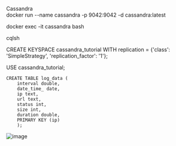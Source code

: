 Cassandra   
docker run --name cassandra -p 9042:9042 -d cassandra:latest

docker exec -it cassandra bash

cqlsh

CREATE KEYSPACE cassandra_tutorial WITH replication = {'class': 'SimpleStrategy', 'replication_factor': '1'};

USE cassandra_tutorial;

    CREATE TABLE log_data (
        interval double,
        date_time_ date,
        ip text,
        url text,
        status int,
        size int,
        duration double,
        PRIMARY KEY (ip)
        );

![image](https://user-images.githubusercontent.com/44902732/232673938-f2147d7b-55e7-4b9c-ae1a-24d219c7465b.png)
